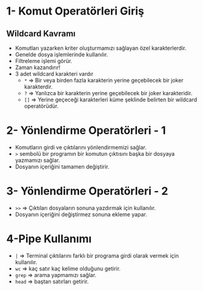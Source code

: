 # 1- Komut Operatörleri Giriş
## Wildcard Kavramı
- Komutları yazarken kriter oluşturmamızı sağlayan özel karakterlerdir. 
- Genelde dosya işlemlerinde kullanılır.
- Filtreleme işlemi görür.
- Zaman kazandırır!
- 3 adet wildcard karakteri vardır
  * `*`  => Bir veya birden fazla karakterin yerine geçebilecek bir joker karakterdir.
  * `?`  => Yanlızca bir karakterin yerine geçebilecek bir joker karakteridir.
  * `[]` => Yerine geçeceği karakterleri küme şeklinde belirten bir wildcard operatörüdür.

# 2- Yönlendirme Operatörleri - 1
- Komutların girdi ve çıktılarını yönlendirmemizi sağlar.
- `>` sembolü bir programın bir komutun çıktısını başka bir dosyaya yazmamızı sağlar.
- Dosyanın içeriğini tamamen değiştirir.

# 3- Yönlendirme Operatörleri - 2
- `>>` => Çıktıları dosyaların sonuna yazdırmak için kullanılır.
- Dosyanın içeriğini değiştirmez sonuna ekleme yapar.

# 4-Pipe Kullanımı
- `|` => Terminal çıktılarını farklı bir programa girdi olarak vermek için kullanılır.
- `wc` => kaç satır kaç kelime olduğunu getirir.
- `grep` => arama yapmamızı sağlar.
- `head` => baştan satırları getirir.
